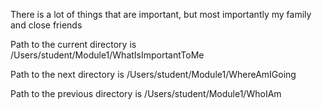 There is a lot of things that are important, but most importantly my family and close friends

Path to the current directory is /Users/student/Module1/WhatIsImportantToMe

Path to the next directory is /Users/student/Module1/WhereAmIGoing

Path to the previous directory is /Users/student/Module1/WhoIAm
